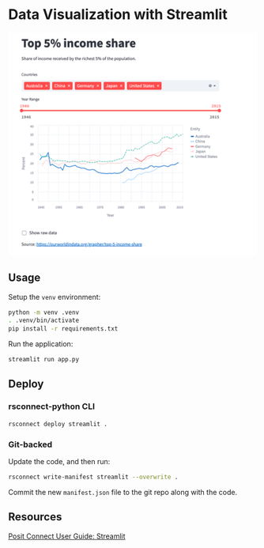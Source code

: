 # Data Visualization with Streamlit

![example streamlit app screenshot](streamlit-income-share.png)

## Usage

Setup the `venv` environment:

```bash
python -m venv .venv
. .venv/bin/activate
pip install -r requirements.txt
```

Run the application:

```bash
streamlit run app.py
```

## Deploy

### rsconnect-python CLI

```bash
rsconnect deploy streamlit .
```

### Git-backed

Update the code, and then run:

```bash
rsconnect write-manifest streamlit --overwrite .
```

Commit the new `manifest.json` file to the git repo along with the code.
## Resources

[Posit Connect User Guide: Streamlit](https://docs.posit.co/connect/user/streamlit/)
